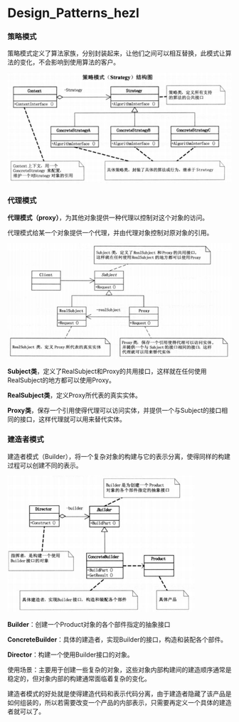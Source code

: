 # Design_Patterns_hezl

### 策略模式

策略模式定义了算法家族，分别封装起来，让他们之间可以相互替换，此模式让算法的变化，不会影响到使用算法的客户。

![1601605851444](0_img/1601605851444.png)



### 代理模式

**代理模式（proxy）**，为其他对象提供一种代理以控制对这个对象的访问。

代理模式给某一个对象提供一个代理，并由代理对象控制对原对象的引用。

![1601447820548](0_img/1601447820548.png)

**Subject类**，定义了RealSubject和Proxy的共用接口，这样就在任何使用RealSubject的地方都可以使用Proxy。

**RealSubject类**，定义Proxy所代表的真实实体。

**Proxy类**，保存一个引用使得代理可以访问实体，并提供一个与Subject的接口相同的接口，这样代理就可以用来替代实体。



### 建造者模式

建造者模式（Builder），将一个复杂对象的构建与它的表示分离，使得同样的构建过程可以创建不同的表示。

![1601621848828](0_img/1601621828247.png)

**Builder**：创建一个Product对象的各个部件指定的抽象接口

**ConcreteBuilder**：具体的建造者，实现Builder的接口，构造和装配各个部件。

**Director**：构建一个使用Builder接口的对象。



使用场景：主要用于创建一些复杂的对象，这些对象内部构建间的建造顺序通常是稳定的，但对象内部的构建通常面临着复杂的变化。

建造者模式的好处就是使得建造代码和表示代码分离，由于建造者隐藏了该产品是如何组装的，所以若需要改变一个产品的内部表示，只需要再定义一个具体的建造者就可以了。